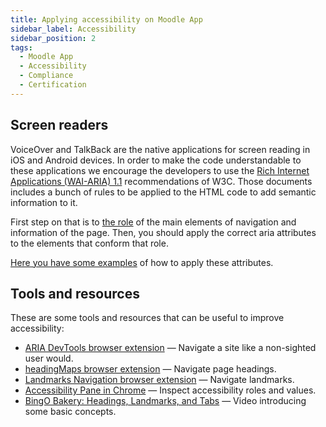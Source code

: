 ```yaml
---
title: Applying accessibility on Moodle App
sidebar_label: Accessibility
sidebar_position: 2
tags:
  - Moodle App
  - Accessibility
  - Compliance
  - Certification
---
```


## Screen readers

VoiceOver and TalkBack are the native applications for screen reading in iOS and Android devices. In order to make the code understandable to these applications we encourage the developers to use the [Rich Internet Applications (WAI-ARIA) 1.1](https://www.w3.org/TR/wai-aria-1.1/) recommendations of W3C. Those documents includes a bunch of rules to be applied to the HTML code to add semantic information to it.

First step on that is to [the role](https://www.w3.org/TR/wai-aria-1.1/#role_definitions|identify) of the main elements of navigation and information of the page. Then, you should apply the correct aria attributes to the elements that conform that role.

[Here you have some examples](https://github.com/moodlehq/moodleapp/commit/b95de260ee46d6278d03cff294015aa11fd99a6b) of how to apply these attributes.

## Tools and resources

These are some tools and resources that can be useful to improve accessibility:

- [ARIA DevTools browser extension](https://chrome.google.com/webstore/detail/aria-devtools/dneemiigcbbgbdjlcdjjnianlikimpck) — Navigate a site like a non-sighted user would.
- [headingMaps browser extension](https://chrome.google.com/webstore/detail/headingsmap/flbjommegcjonpdmenkdiocclhjacmbi) — Navigate page headings.
- [Landmarks Navigation browser extension](https://chrome.google.com/webstore/detail/landmark-navigation-via-k/ddpokpbjopmeeiiolheejjpkonlkklgp) — Navigate landmarks.
- [Accessibility Pane in Chrome](https://developer.chrome.com/docs/devtools/accessibility/reference/#pane) — Inspect accessibility roles and values.
- [BingO Bakery: Headings, Landmarks, and Tabs](https://www.youtube.com/watch?v=HE2R86EZPMA) — Video introducing some basic concepts.
